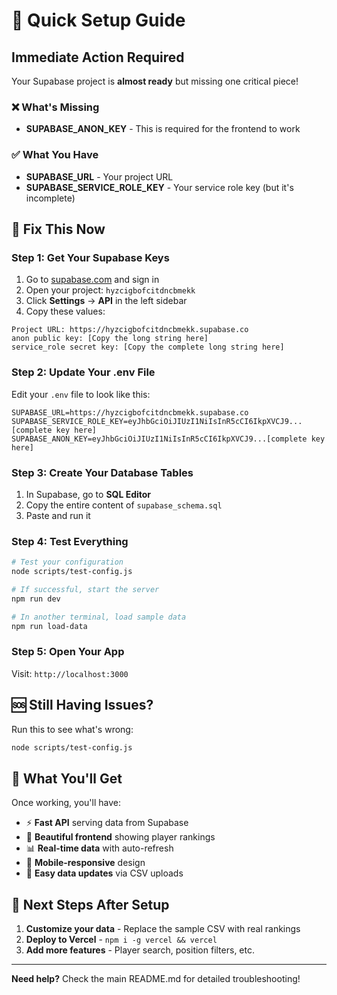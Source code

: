 # 🚀 Quick Setup Guide

## Immediate Action Required

Your Supabase project is **almost ready** but missing one critical piece!

### ❌ What's Missing
- **SUPABASE_ANON_KEY** - This is required for the frontend to work

### ✅ What You Have
- **SUPABASE_URL** - Your project URL
- **SUPABASE_SERVICE_ROLE_KEY** - Your service role key (but it's incomplete)

## 🔧 Fix This Now

### Step 1: Get Your Supabase Keys
1. Go to [supabase.com](https://supabase.com) and sign in
2. Open your project: `hyzcigbofcitdncbmekk`
3. Click **Settings** → **API** in the left sidebar
4. Copy these values:

```
Project URL: https://hyzcigbofcitdncbmekk.supabase.co
anon public key: [Copy the long string here]
service_role secret key: [Copy the complete long string here]
```

### Step 2: Update Your .env File
Edit your `.env` file to look like this:

```env
SUPABASE_URL=https://hyzcigbofcitdncbmekk.supabase.co
SUPABASE_SERVICE_ROLE_KEY=eyJhbGciOiJIUzI1NiIsInR5cCI6IkpXVCJ9...[complete key here]
SUPABASE_ANON_KEY=eyJhbGciOiJIUzI1NiIsInR5cCI6IkpXVCJ9...[complete key here]
```

### Step 3: Create Your Database Tables
1. In Supabase, go to **SQL Editor**
2. Copy the entire content of `supabase_schema.sql`
3. Paste and run it

### Step 4: Test Everything
```bash
# Test your configuration
node scripts/test-config.js

# If successful, start the server
npm run dev

# In another terminal, load sample data
npm run load-data
```

### Step 5: Open Your App
Visit: `http://localhost:3000`

## 🆘 Still Having Issues?

Run this to see what's wrong:
```bash
node scripts/test-config.js
```

## 📱 What You'll Get

Once working, you'll have:
- ⚡ **Fast API** serving data from Supabase
- 🏈 **Beautiful frontend** showing player rankings
- 📊 **Real-time data** with auto-refresh
- 📱 **Mobile-responsive** design
- 🔄 **Easy data updates** via CSV uploads

## 🎯 Next Steps After Setup

1. **Customize your data** - Replace the sample CSV with real rankings
2. **Deploy to Vercel** - `npm i -g vercel && vercel`
3. **Add more features** - Player search, position filters, etc.

---

**Need help?** Check the main README.md for detailed troubleshooting! 